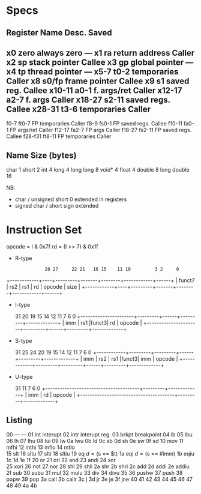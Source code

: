 # Specs

  Register       Name       Desc.              Saved
------------------------------------------------------
  x0             zero       always zero          —
  x1             ra         return address     Caller
  x2             sp         stack pointer      Callee
  x3             gp         global pointer       —
  x4             tp         thread pointer       —
  x5-7           t0-2       temporaries        Caller
  x8             s0/fp      frame pointer      Callee
  x9             s1         saved reg.         Callee
  x10-11         a0-1       f. args/ret        Caller
  x12-17         a2-7       f. args            Caller
  x18-27         s2-11      saved regs.        Callee
  x28-31         t3-6       temporaries        Caller
------------------------------------------------------
  f0-7           ft0-7      FP temporaries     Caller
  f8-9           fs0-1      FP saved regs.     Callee
  f10-11         fa0-1      FP args/ret        Caller
  f12-17         fa2-7      FP args            Caller
  f18-27         fs2-11     FP saved regs.     Callee
  f28-f31        ft8-11     FP temporaries     Caller


  Name        Size (bytes)
----------------------------
  char             1
  short            2
  int              4
  long             4
  long long        8
  void*            4
  float            4
  double           8
  long double     16

NB:
  - char / unsigned short    0 extended in registers
  - signed char / short      sign extended


# Instruction Set

opcode = I & 0x7f
rd     = (I >> 7) & 0x1f

* R-type

                 28 27     22 21   16 15    11 10         3 2     0
 +------------+----+---------+-------+--------+------------+------+
 | funct7          |   rs2   |  rs1  |   rd   |   opcode   | size |
 +------------+----+---------+-------+--------+------------+------+

* I-type

  31                  20 19     15 14  12 11      7 6           0
 +----------------------+---------+------+---------+-------------+
 | imm                  | rs1     |funct3| rd      | opcode      |
 +----------------------+---------+------+---------+-------------+

* S-type

  31        25 24     20 19     15 14  12 11      7 6           0
 +------------+---------+---------+------+---------+-------------+
 | imm        | rs2     | rs1     |funct3| imm     | opcode      |
 +------------+---------+---------+------+---------+-------------+

* U-type

  31                                      11      7 6           0
 +---------------------------------------+---------+-------------+
 | imm                                   | rd      | opcode      |
 +---------------------------------------+---------+-------------+

 Listing
--------------------------------------------------------------------------------

00  —              —
01 int             interupt
02 intr            interupt reg.
03 brkpt           breakpoint
04 lb
05 lbu
06 lh
07 lhu
08 lui
09 lw
0a lwu
0b ld
0c sb
0d sh
0e sw
0f sd
10 mov
11 mfhi
12 mthi
13 mflo
14 mtlo   
15 slt
16 sltu
17 slti
18 sltiu
19 eq             $d = ($s == $t)
1a eqi            $d = ($s == #imm)
1b eqiu           
1c 
1d 
1e 
1f 
20 or
21 ori
22 and
23 andi
24 xor   
25 xori
26 not
27 nor
28 shl
29 shli
2a shr
2b shri
2c add
2d addi
2e addiu
2f sub
30 subu
31 mul
32 mulu
33 div
34 divu
35 
36 pushw
37 push
38 popw
39 pop
3a call
3b callr
3c j
3d jr
3e je
3f jne
40 
41 
42 
43 
44 
45 
46 
47 
48 
49 
4a 
4b 